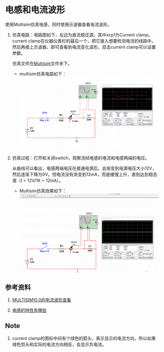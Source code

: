 # 电感和电流波形

使用Multisim仿真电感，同时使用示波器查看电流波形。

1. 仿真电路：电路图如下，左边为直流稳压源，其中xcp1为Current clamp。current clamp在仪器仪表栏的最后一个，把它接入想要检测电流的线路中，然后再接上示波器，即可查看到电流变化波形，双击current clamp可以设置参数。  

    仿真文件在[Multisim](https://github.com/nostalgia-w/always_forget/tree/master/2019/0313/Multisim)文件夹下。  

    * multisim仿真电路如下：  
![电路图](https://raw.githubusercontent.com/nostalgia-w/always_forget/master/2019/0313/img/Circuit_diagram.png)

2. 仿真过程：打开和关闭switch，观察流经电感的电流和电感两端的电压。  

    从曲线可以看出，电感两端电压在接通电源后，会突变到电源电压大小12V，然后逐渐下降为0V。但电流没有突变到12mA，而是缓慢上升，直到达到稳态值（I = 12V/1K = 12mA）。

    * Multisim仿真效果如下：  
![仿真gif](https://raw.githubusercontent.com/nostalgia-w/always_forget/master/2019/0313/img/Inductance_and_Current_waveform.gif)

## 参考资料

1. [MULTISIM10.0的电流波形查看](http://bbs.elecfans.com/forum.php?mod=viewthread&ordertype=1&tid=283217)  

2. [电感的特性有哪些](http://m.elecfans.com/article/815378.html)

## Note

1. current clamp的图标中间有个绿色的箭头，表示显示的电流方向，所以如果绿色剪头和实际的电流方向相反，会显示负电流。